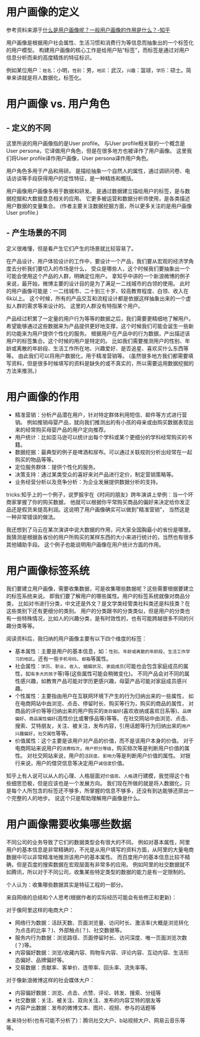 # 用户画像的定义

参考资料来源于[什么是用户画像呢？一般用户画像的作用是什么？-知乎](https://www.zhihu.com/question/19853605/answer/51552384)

用户画像是根据用户社会属性、生活习惯和消费行为等信息而抽象出的一个标签化的用户模型。
构建用户画像的核心工作是给用户贴“标签”，而标签是通过对用户信息分析而来的高度精炼的特征标识。

例如某位用户：`姓名`：小明，`性别`：男，`地区`：武汉，`兴趣`：篮球，`学历`：硕士。简单来讲就是将人数据化，标签化。 

# 用户画像 vs. 用户角色

## - 定义的不同

这里所说的用户画像指的是User profile。
与User profile相关联的一个概念是User persona，它译做用户角色，但是在很多地方也被译作了用户画像。
这里我们将User profile译作用户画像，User persona译作用户角色。

用户角色多用于产品和用研。
是描绘抽象一个自然人的属性，通过调研问卷、电话访谈等手段获得用户的定性特征，是一种精炼和概括。

用户画像用户画像多用于数据和研发。
是通过数据建立描绘用户的标签，是与数据挖掘和大数据息息相关的应用。
它更多被运营和数据分析师使用，是各类描述用户数据的变量集合。
(作者主要关注数据挖掘方面，所以更多关注的是用户画像User profile.)

## - 产生场景的不同

定义很难懂，但是看产生它们产生的场景就比较容易了。

在产品设计、用户体验设计的工作中，要设计一个产品，我们要从宏观的经济学角度去分析我们要切入的市场是什么，
受众是哪些人，这个时候我们要抽象出一个可能会使用这个产品的人群，明确定位用户。
拿知乎中讲的一个新浪微博的例子来说，最开始，微博主要的设计目的是为了满足一二线城市的白领的使用。
此时的用户画像可能是：一二线城市、二十到三十岁、较高教育程度、白领、收入在6k以上。
这个时候，所有的产品交互和流程设计都是依据这样抽象出来的一个虚拟人群的需求等来设计的。
这里的人群没有特指某个用户。

产品经过积累了一定量的用户行为等等的数据之后，我们需要更精细地了解用户。
希望能够通过这些数据来为产品提供更好地支撑，这个时候我们可能会诞生一些新的功能来为用户提供个性化的服务。
根据用户在产品中的行为数据，产出描述该用户的标签集合。这个时候的用户是特定的。
比如我们需要推测用户的性别、年龄或离散的年龄段、生活工作所在地、兴趣爱好、是否追星、喜欢买什么东西等等。
由此我们可以将用户数据化，用于精准营销等。
(虽然很多地方我们都需要填写资料，但是很多时候填写的资料是缺失的或不真实的，所以需要运用数据挖掘的方法来推测。)

# 用户画像的作用

- 精准营销：分析产品潜在用户，针对特定群体利用短信、邮件等方式进行营销。
例如推销母婴产品，就向我们推测出的有小孩的母亲或由购买数据表现出来的经常购买母婴产品的用户定向推荐。
- 用户统计：比如亚马逊可以统计出每个学科或某个更细分的学科经常购买的书籍。
- 数据挖掘：最典型的例子是啤酒和尿布。可以通过关联规则分析出经常在一起购买的物品等等。
- 定位服务群体：提供个性化的服务。
- 决策支持：通过某类受众的喜好来对产品进行定价，制定营销策略等。
- 业务经营分析以及竞争分析：为企业发展提供数据分析的支持。

tricks:知乎上的一个例子，说罗振宇在《时间的朋友》跨年演讲上举例：当一个坏商家掌握了你的购买数据，
他就可以根据你平常购买商品的偏好来决定给你发正品还是假货来提高利润。这说明了用户画像确实可以做到"精准营销"，
当然这是一种非常错误的做法。

我还想到了马云在某次演讲中说大数据的作用，问大家全国胸最小的省份是哪里。
我猜测是根据各省份的用户所购买的某样东西的大小来进行统计的，当然也有很多其他辅助手段。
这个例子也能说明用户画像在用户统计方面的作用。

# 用户画像标签系统

我们要建立用户画像，需要收集数据，可是收集哪些数据呢？这些需要根据要建立的标签系统来说。
即我们要了解用户的哪些属性。用户的标签系统就像对商品分类，
比如对书进行分类，中文还是外文？是文学类经管类社科类还是科技类？在这些类别下还有更细分的类别。
用户的分类跟书的分类类似，但是用户的分类也有一些特殊情况，比如人的兴趣分类，是有时效性的，也有可能跨越很多不同的兴趣分类等等。

阅读资料后，我归纳的用户画像主要有以下四个维度的标签：

- 基本属性：主要是用户的基本信息，如：`性别`、`年龄或离散的年龄段`、`生活工作学习的地区`。还有一些`手机号码`、`邮箱`等属性。
- 社会属性：`学历`、`职业`、`收入`、`婚姻状况`、`家庭成员`(可能也会包含家庭成员的属性，如`有多大的孩子`等)等(这些属性可能会稍微变化)。
不同产品会对不同的属性感兴趣，如教育产品可能对学历更感兴趣，母婴产品可能对家庭成员感兴趣。
- 个性属性：主要指由用户在互联网环境下产生的行为归纳出来的一些属性，
如在电商网站中由浏览、点击、停留时长、购买等行为，购买的商品的属性，
对商品的评价等等归纳出来的用户购买的`类目偏好`(喜欢收纳或喜欢日系等)、`品牌偏好`、`商品属性偏好`(高性价比或奢侈品等)等等。
在社交网站中由浏览、点击、搜索、艾特朋友，关注、被关注，发布内容，引用话题等行为归纳出来的`用户兴趣偏好`，`社交属性`等等。
- 价值属性：这个主要是该用户对产品的价值，而不是该用户本身的价值。
对于电商网站来说用户的`消费档次`，`用户积分等级`，购买频次等是判断用户价值的属性。
对社交网站来说，用户的`活跃度`、`影响力`等是判断用户价值的属性。
对银行来说，用户的借贷信息等决定用户`诚信度`价值。

知乎上有人说可以从人的心理、人格层面对`价值观`、`人格`进行建模，我觉得这个有些细思恐极，但是应该也是一个发展方向。
我们现在所做的就是将人数据化，只是每个人所包含的标签还不够多，所掌握的信息不够多，还没有到达能够还原出一个完整的人的地步。
说这个只是帮助理解用户画像是什么。

# 用户画像需要收集哪些数据

不同公司的业务导致了它们的数据类型会有很大的不同。
例如对基本属性，阿里用户的基本信息是非常精确的，不光是从用户填写的资料方面，从阿里的大量电商数据中可以非常精准地推测该用户的基本属性。
而百度用户的基本信息比较不精确，但是百度的搜索数据在宏观层面有非常多的应用。
例如阿里的社交数据就不如腾讯，所以对于不同公司，收集某些特定类型的数据的能力是有一定限制的。

个人认为：收集哪些数据其实是特征工程的一部分。

来自网络的总结和个人思考(根据作者的实际经历可能会有些修正和更新)：

对于像阿里这样的电商大户：

- 网络行为数据：活跃天数、页面浏览量、访问时长、激活率(大概是浏览转化为点击的比率？)、外部触点(？)、社交数据等。
- 服务内行为数据：浏览路径、页面停留时长、访问深度、唯一页面浏览次数(？)等。
- 内容偏好数据：浏览/收藏内容、购物车内容、评论内容、互动内容、生活形态偏好、品牌偏好等。
- 交易数据：贡献率、客单价、连带率、回头率、流失率等。

对于像新浪微博这样的社会媒体大户：

- 内容偏好数据：浏览、点击、点赞、评论、转发、搜索、分组等
- 社交数据：关注、被关注、双向关注、发布的内容艾特的朋友等
- 内容产出数据：发布的微博文本、图片、视频、参与的话题等

未来待分析(也有可能不分析了)：腾讯社交大户、b站视频大户、网易云音乐等等。